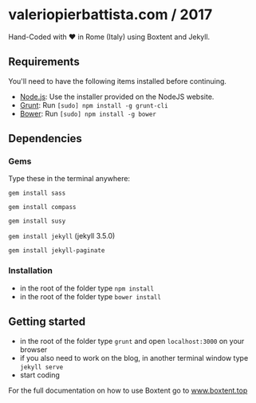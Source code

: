 # valeriopierbattista.com / 2017

Hand-Coded with :heart: in Rome (Italy) using Boxtent and Jekyll.

## Requirements
You'll need to have the following items installed before continuing.

  * [Node.js](http://nodejs.org): Use the installer provided on the NodeJS website.
  * [Grunt](http://gruntjs.com/): Run `[sudo] npm install -g grunt-cli`
  * [Bower](http://bower.io/): Run  `[sudo] npm install -g bower`

## Dependencies

### Gems
Type these in the terminal anywhere:

`gem install sass`

`gem install compass`

`gem install susy`

`gem install jekyll` (jekyll 3.5.0)

`gem install jekyll-paginate`  

### Installation

- in the root of the folder type `npm install`
- in the root of the folder type `bower install`

## Getting started

- in the root of the folder type `grunt` and open `localhost:3000` on your browser
- if you also need to work on the blog, in another terminal window type `jekyll serve`
- start coding

For the full documentation on how to use Boxtent go to www.boxtent.top
